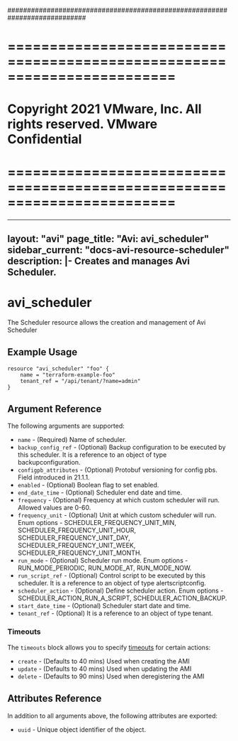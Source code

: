 ############################################################################
# ========================================================================
# Copyright 2021 VMware, Inc.  All rights reserved. VMware Confidential
# ========================================================================
###

<!--
    Copyright 2021 VMware, Inc.
    SPDX-License-Identifier: Mozilla Public License 2.0
-->
---
layout: "avi"
page_title: "Avi: avi_scheduler"
sidebar_current: "docs-avi-resource-scheduler"
description: |-
  Creates and manages Avi Scheduler.
---

# avi_scheduler

The Scheduler resource allows the creation and management of Avi Scheduler

## Example Usage

```hcl
resource "avi_scheduler" "foo" {
    name = "terraform-example-foo"
    tenant_ref = "/api/tenant/?name=admin"
}
```

## Argument Reference

The following arguments are supported:

* `name` - (Required) Name of scheduler.
* `backup_config_ref` - (Optional) Backup configuration to be executed by this scheduler. It is a reference to an object of type backupconfiguration.
* `configpb_attributes` - (Optional) Protobuf versioning for config pbs. Field introduced in 21.1.1.
* `enabled` - (Optional) Boolean flag to set enabled.
* `end_date_time` - (Optional) Scheduler end date and time.
* `frequency` - (Optional) Frequency at which custom scheduler will run. Allowed values are 0-60.
* `frequency_unit` - (Optional) Unit at which custom scheduler will run. Enum options - SCHEDULER_FREQUENCY_UNIT_MIN, SCHEDULER_FREQUENCY_UNIT_HOUR, SCHEDULER_FREQUENCY_UNIT_DAY, SCHEDULER_FREQUENCY_UNIT_WEEK, SCHEDULER_FREQUENCY_UNIT_MONTH.
* `run_mode` - (Optional) Scheduler run mode. Enum options - RUN_MODE_PERIODIC, RUN_MODE_AT, RUN_MODE_NOW.
* `run_script_ref` - (Optional) Control script to be executed by this scheduler. It is a reference to an object of type alertscriptconfig.
* `scheduler_action` - (Optional) Define scheduler action. Enum options - SCHEDULER_ACTION_RUN_A_SCRIPT, SCHEDULER_ACTION_BACKUP.
* `start_date_time` - (Optional) Scheduler start date and time.
* `tenant_ref` - (Optional) It is a reference to an object of type tenant.


### Timeouts

The `timeouts` block allows you to specify [timeouts](https://www.terraform.io/docs/configuration/resources.html#timeouts) for certain actions:

* `create` - (Defaults to 40 mins) Used when creating the AMI
* `update` - (Defaults to 40 mins) Used when updating the AMI
* `delete` - (Defaults to 90 mins) Used when deregistering the AMI

## Attributes Reference

In addition to all arguments above, the following attributes are exported:

* `uuid` -  Unique object identifier of the object.

